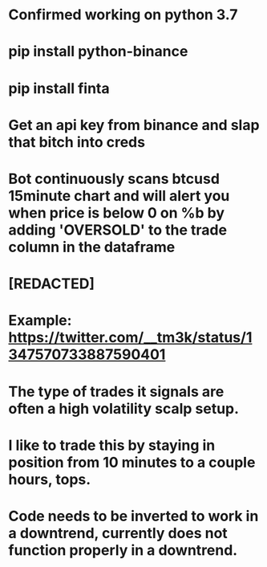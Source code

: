 # Confirmed working on python 3.7
# pip install python-binance
# pip install finta

# Get an api key from binance and slap that bitch into creds
# Bot continuously scans btcusd 15minute chart and will alert you when price is below 0 on %b by adding 'OVERSOLD' to the trade column in the dataframe
# [REDACTED]
# Example: https://twitter.com/__tm3k/status/1347570733887590401
# The type of trades it signals are often a high volatility scalp setup. 
# I like to trade this by staying in position from 10 minutes to a couple hours, tops.
# Code needs to be inverted to work in a downtrend, currently does not function properly in a downtrend.
